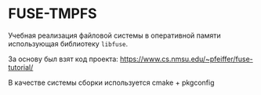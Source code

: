 # FUSE-TMPFS
Учебная реализация файловой системы в оперативной памяти использующая библиотеку `libfuse`.

За основу был взят код проекта:
<https://www.cs.nmsu.edu/~pfeiffer/fuse-tutorial/>

В качестве системы сборки используется cmake + pkgconfig
